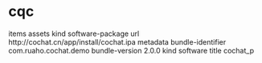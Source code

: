 cqc
===
<?xml version="1.0" encoding="UTF-8"?>
<!DOCTYPE plist PUBLIC "-//Apple//DTD PLIST 1.0//EN" "http://www.apple.com/DTDs/PropertyList-1.0.dtd">
<plist version="1.0">
<dict>
	<key>items</key>
	<array>
		<dict>
			<key>assets</key>
			<array>
				<dict>
					<key>kind</key>
					<string>software-package</string>
					<key>url</key>
					<string>http://cochat.cn/app/install/cochat.ipa</string>
				</dict>
			</array>
			<key>metadata</key>
			<dict>
				<key>bundle-identifier</key>
				<string>com.ruaho.cochat.demo</string>
				<key>bundle-version</key>
				<string>2.0.0</string>
				<key>kind</key>
				<string>software</string>
				<key>title</key>
				<string>cochat_p</string>
			</dict>
		</dict>
	</array>
</dict>
</plist>
